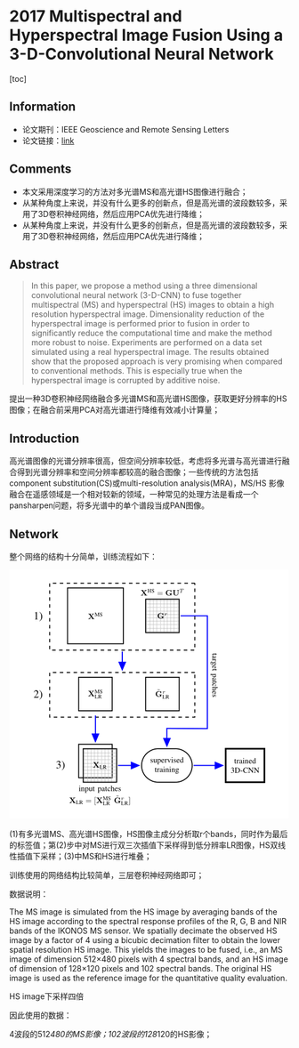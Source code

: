 # 2017 Multispectral and Hyperspectral Image Fusion Using a 3-D-Convolutional Neural Network

[toc]

## Information

* 论文期刊：IEEE Geoscience and Remote Sensing Letters
* 论文链接：[link](https://ieeexplore.ieee.org/abstract/document/7869277)

## Comments

* 本文采用深度学习的方法对多光谱MS和高光谱HS图像进行融合；
* 从某种角度上来说，并没有什么更多的创新点，但是高光谱的波段数较多，采用了3D卷积神经网络，然后应用PCA优先进行降维；
* 从某种角度上来说，并没有什么更多的创新点，但是高光谱的波段数较多，采用了3D卷积神经网络，然后应用PCA优先进行降维；

## Abstract

> In this paper, we propose a method using a three dimensional convolutional neural network (3-D-CNN) to fuse together multispectral (MS) and hyperspectral (HS) images to obtain a high resolution hyperspectral image. Dimensionality reduction of the hyperspectral image is performed prior to fusion in order to significantly reduce the computational time and make the method more robust to noise. Experiments are performed on a data set simulated using a real hyperspectral image. The results obtained show that the proposed approach is very promising when compared to conventional methods. This is especially true when the hyperspectral image is corrupted by additive noise.
>  

提出一种3D卷积神经网络融合多光谱MS和高光谱HS图像，获取更好分辨率的HS图像；在融合前采用PCA对高光谱进行降维有效减小计算量；

## Introduction

高光谱图像的光谱分辨率很高，但空间分辨率较低，考虑将多光谱与高光谱进行融合得到光谱分辨率和空间分辨率都较高的融合图像；一些传统的方法包括component substitution(CS)或multi-resolution analysis(MRA)，MS/HS 影像融合在遥感领域是一个相对较新的领域，一种常见的处理方法是看成一个pansharpen问题，将多光谱中的单个谱段当成PAN图像。

## Network

整个网络的结构十分简单，训练流程如下：

![Untitled](2017%20Multi%20b3364/Untitled.png)

(1)有多光谱MS、高光谱HS图像，HS图像主成分分析取r个bands，同时作为最后的标签值；第(2)步中对MS进行双三次插值下采样得到低分辨率LR图像，HS双线性插值下采样；(3)中MS和HS进行堆叠；

训练使用的网络结构比较简单，三层卷积神经网络即可；

数据说明：

The MS image is simulated from the HS image by averaging bands of the HS image according to the spectral response profiles of the R, G, B and NIR bands of the IKONOS MS sensor. We spatially decimate the observed HS image by a factor of 4 using a bicubic decimation filter to obtain the
lower spatial resolution HS image. This yields the images to be fused, i.e., an MS image of dimension 512×480 pixels with 4 spectral bands, and an HS image of dimension of 128×120
pixels and 102 spectral bands. The original HS image is used as the reference image for the quantitative quality evaluation.

HS image下采样四倍

因此使用的数据：

4波段的512*480的MS影像；102波段的128*120的HS影像；